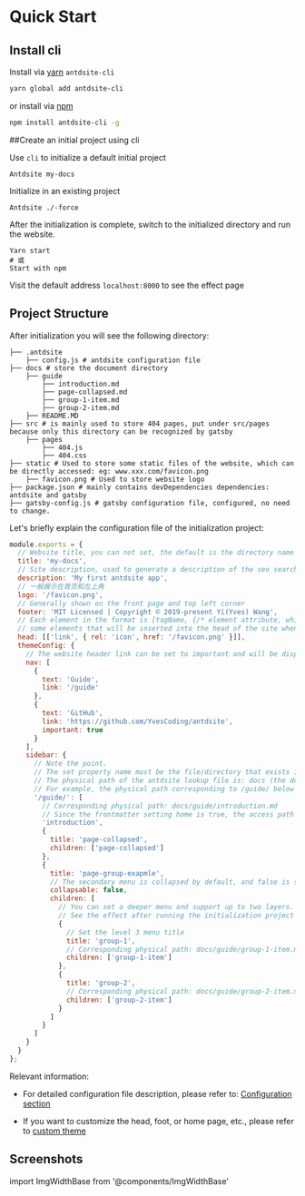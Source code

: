 # Quick Start

## Install cli

Install via [yarn](https://yarnpkg.com) `antdsite-cli`

```bash
yarn global add antdsite-cli
```

or install via [npm](https://docs.npmjs.com/cli/install.html)

```bash
npm install antdsite-cli -g
```

##Create an initial project using cli

Use `cli` to initialize a default initial project

```Celebration
Antdsite my-docs
```

Initialize in an existing project

```Celebration
Antdsite ./-force
```

After the initialization is complete, switch to the initialized directory and run the website.

```Celebration
Yarn start
# 或
Start with npm
```

Visit the default address `localhost:8000` to see the effect page

## Project Structure

After initialization you will see the following directory:

```bash{numberLines:true}
├── .antdsite
    ├── config.js # antdsite configuration file
├── docs # store the document directory
    ├── guide
        ├── introduction.md
        ├── page-collapsed.md
        ├── group-1-item.md
        ├── group-2-item.md
    ├── README.MD
├── src # is mainly used to store 404 pages, put under src/pages because only this directory can be recognized by gatsby
    ├── pages
        ├── 404.js
        ├── 404.css
├── static # Used to store some static files of the website, which can be directly accessed: eg: www.xxx.com/favicon.png
    ├── favicon.png # Used to store website logo
├── package.json # mainly contains devDependencies dependencies: antdsite and gatsby
├── gatsby-config.js # gatsby configuration file, configured, no need to change.
```

Let's briefly explain the configuration file of the initialization project:

```js
module.exports = {
  // Website title, you can not set, the default is the directory name of the document
  title: 'my-docs',
  // Site description, used to generate a description of the seo search and home page.
  description: 'My first antdsite app',
  // 一般展示在首页和左上角
  logo: '/favicon.png',
  // Generally shown on the front page and top left corner
  footer: 'MIT Licensed | Copyright © 2019-present Yi(Yves) Wang',
  // Each element in the format is [tagName, {/* element attribute, which will be attached to the generated element as it is. */}, /* child node */]
  // some elements that will be inserted into the head of the site when the site is generated,
  head: [['link', { rel: 'icon', href: '/favicon.png' }]],
  themeConfig: {
    // The website header link can be set to important and will be displayed in red.
    nav: [
      {
        text: 'Guide',
        link: '/guide'
      },
      {
        text: 'GitHub',
        link: 'https://github.com/YvesCoding/antdsite',
        important: true
      }
    ],
    sidebar: {
      // Note the point.
      // The set property name must be the file/directory that exists in your document directory (default is docs)
      // The physical path of the antdsite lookup file is: docs (the document directory you set) + the key name in the sidebar
      // For example, the physical path corresponding to /guide/ below is docs/guide/
      '/guide/': [
        // Corresponding physical path: docs/guide/introduction.md
        // Since the frontmatter setting home is true, the access path does not have introduction, direct /guide/
        'introduction',
        {
          title: 'page-collapsed',
          children: ['page-collapsed']
        },
        {
          title: 'page-group-exapmle',
          // The secondary menu is collapsed by default, and false is set to default expansion.
          collapsable: false,
          children: [
            // You can set a deeper menu and support up to two layers.
            // See the effect after running the initialization project
            {
              // Set the level 3 menu title
              title: 'group-1',
              // Corresponding physical path: docs/guide/group-1-item.md
              children: ['group-1-item']
            },
            {
              title: 'group-2',
              // Corresponding physical path: docs/guide/group-2-item.md
              children: ['group-2-item']
            }
          ]
        }
      ]
    }
  }
};
```

Relevant information:

- For detailed configuration file description, please refer to: [Configuration section](../config)

- If you want to customize the head, foot, or home page, etc., please refer to [custom theme](theme)

## Screenshots

import ImgWidthBase from '@components/ImgWidthBase'

<p align="center">
<ImgWidthBase url="screenshot.png" width={700}/>  
</p>

<p align="center">
<ImgWidthBase url="screenshot-1.png" width={700}/>
</p>
